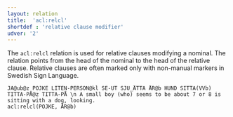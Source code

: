 ```yaml
---
layout: relation
title:  'acl:relcl'
shortdef : 'relative clause modifier'
udver: '2'
---
```


The `acl:relcl` relation is used for relative clauses modifying
a nominal. The relation points from the head of the nominal to the
head of the relative clause. Relative clauses are often marked only with non-manual markers in Swedish Sign Language.

~~~ sdparse
JA@ub@z POJKE LITEN-PERSON@kl SE-UT SJU_ÅTTA ÅR@b HUND SITTA(VVb) TITTA-PÅ@z TITTA-PÅ \n A small boy (who) seems to be about 7 or 8 is sitting with a dog, looking.
acl:relcl(POJKE, ÅR@b)
~~~
<!-- Interlanguage links updated Út zář 29 18:41:04 CEST 2020 -->
